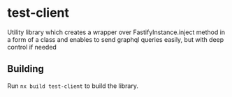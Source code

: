 # test-client

Utility library which creates a wrapper over FastifyInstance.inject method in a form of a class and enables to send graphql queries easily, but with deep control if needed 

## Building

Run `nx build test-client` to build the library.

